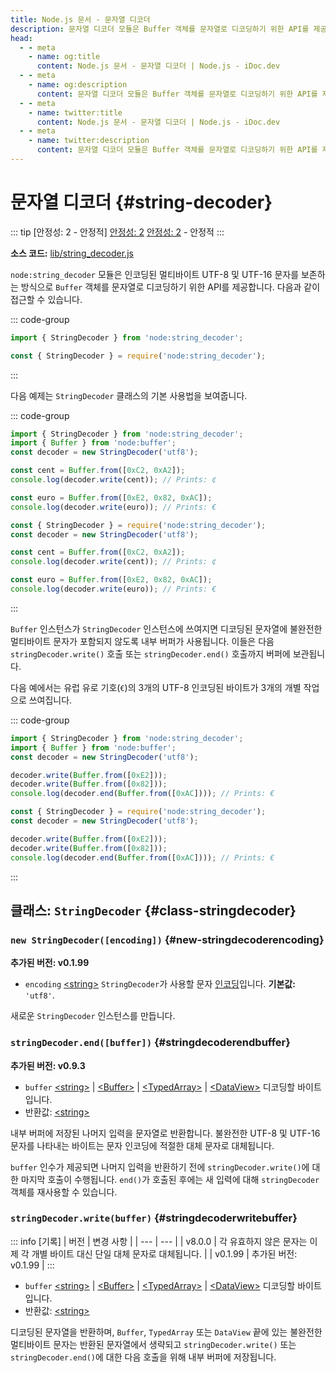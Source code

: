```yaml
---
title: Node.js 문서 - 문자열 디코더
description: 문자열 디코더 모듈은 Buffer 객체를 문자열로 디코딩하기 위한 API를 제공하며, 문자열의 내부 문자 인코딩에 최적화되어 있습니다.
head:
  - - meta
    - name: og:title
      content: Node.js 문서 - 문자열 디코더 | Node.js - iDoc.dev
  - - meta
    - name: og:description
      content: 문자열 디코더 모듈은 Buffer 객체를 문자열로 디코딩하기 위한 API를 제공하며, 문자열의 내부 문자 인코딩에 최적화되어 있습니다.
  - - meta
    - name: twitter:title
      content: Node.js 문서 - 문자열 디코더 | Node.js - iDoc.dev
  - - meta
    - name: twitter:description
      content: 문자열 디코더 모듈은 Buffer 객체를 문자열로 디코딩하기 위한 API를 제공하며, 문자열의 내부 문자 인코딩에 최적화되어 있습니다.
---
```



# 문자열 디코더 {#string-decoder}

::: tip [안정성: 2 - 안정적]
[안정성: 2](/ko/nodejs/api/documentation#stability-index) [안정성: 2](/ko/nodejs/api/documentation#stability-index) - 안정적
:::

**소스 코드:** [lib/string_decoder.js](https://github.com/nodejs/node/blob/v23.5.0/lib/string_decoder.js)

`node:string_decoder` 모듈은 인코딩된 멀티바이트 UTF-8 및 UTF-16 문자를 보존하는 방식으로 `Buffer` 객체를 문자열로 디코딩하기 위한 API를 제공합니다. 다음과 같이 접근할 수 있습니다.

::: code-group
```js [ESM]
import { StringDecoder } from 'node:string_decoder';
```

```js [CJS]
const { StringDecoder } = require('node:string_decoder');
```
:::

다음 예제는 `StringDecoder` 클래스의 기본 사용법을 보여줍니다.

::: code-group
```js [ESM]
import { StringDecoder } from 'node:string_decoder';
import { Buffer } from 'node:buffer';
const decoder = new StringDecoder('utf8');

const cent = Buffer.from([0xC2, 0xA2]);
console.log(decoder.write(cent)); // Prints: ¢

const euro = Buffer.from([0xE2, 0x82, 0xAC]);
console.log(decoder.write(euro)); // Prints: €
```

```js [CJS]
const { StringDecoder } = require('node:string_decoder');
const decoder = new StringDecoder('utf8');

const cent = Buffer.from([0xC2, 0xA2]);
console.log(decoder.write(cent)); // Prints: ¢

const euro = Buffer.from([0xE2, 0x82, 0xAC]);
console.log(decoder.write(euro)); // Prints: €
```
:::

`Buffer` 인스턴스가 `StringDecoder` 인스턴스에 쓰여지면 디코딩된 문자열에 불완전한 멀티바이트 문자가 포함되지 않도록 내부 버퍼가 사용됩니다. 이들은 다음 `stringDecoder.write()` 호출 또는 `stringDecoder.end()` 호출까지 버퍼에 보관됩니다.

다음 예에서는 유럽 유로 기호(`€`)의 3개의 UTF-8 인코딩된 바이트가 3개의 개별 작업으로 쓰여집니다.

::: code-group
```js [ESM]
import { StringDecoder } from 'node:string_decoder';
import { Buffer } from 'node:buffer';
const decoder = new StringDecoder('utf8');

decoder.write(Buffer.from([0xE2]));
decoder.write(Buffer.from([0x82]));
console.log(decoder.end(Buffer.from([0xAC]))); // Prints: €
```

```js [CJS]
const { StringDecoder } = require('node:string_decoder');
const decoder = new StringDecoder('utf8');

decoder.write(Buffer.from([0xE2]));
decoder.write(Buffer.from([0x82]));
console.log(decoder.end(Buffer.from([0xAC]))); // Prints: €
```
:::


## 클래스: `StringDecoder` {#class-stringdecoder}

### `new StringDecoder([encoding])` {#new-stringdecoderencoding}

**추가된 버전: v0.1.99**

- `encoding` [\<string\>](https://developer.mozilla.org/en-US/docs/Web/JavaScript/Data_structures#String_type) `StringDecoder`가 사용할 문자 [인코딩](/ko/nodejs/api/buffer#buffers-and-character-encodings)입니다. **기본값:** `'utf8'`.

새로운 `StringDecoder` 인스턴스를 만듭니다.

### `stringDecoder.end([buffer])` {#stringdecoderendbuffer}

**추가된 버전: v0.9.3**

- `buffer` [\<string\>](https://developer.mozilla.org/en-US/docs/Web/JavaScript/Data_structures#String_type) | [\<Buffer\>](/ko/nodejs/api/buffer#class-buffer) | [\<TypedArray\>](https://developer.mozilla.org/en-US/docs/Web/JavaScript/Reference/Global_Objects/TypedArray) | [\<DataView\>](https://developer.mozilla.org/en-US/docs/Web/JavaScript/Reference/Global_Objects/DataView) 디코딩할 바이트입니다.
- 반환값: [\<string\>](https://developer.mozilla.org/en-US/docs/Web/JavaScript/Data_structures#String_type)

내부 버퍼에 저장된 나머지 입력을 문자열로 반환합니다. 불완전한 UTF-8 및 UTF-16 문자를 나타내는 바이트는 문자 인코딩에 적절한 대체 문자로 대체됩니다.

`buffer` 인수가 제공되면 나머지 입력을 반환하기 전에 `stringDecoder.write()`에 대한 마지막 호출이 수행됩니다. `end()`가 호출된 후에는 새 입력에 대해 `stringDecoder` 객체를 재사용할 수 있습니다.

### `stringDecoder.write(buffer)` {#stringdecoderwritebuffer}


::: info [기록]
| 버전 | 변경 사항 |
| --- | --- |
| v8.0.0 | 각 유효하지 않은 문자는 이제 각 개별 바이트 대신 단일 대체 문자로 대체됩니다. |
| v0.1.99 | 추가된 버전: v0.1.99 |
:::

- `buffer` [\<string\>](https://developer.mozilla.org/en-US/docs/Web/JavaScript/Data_structures#String_type) | [\<Buffer\>](/ko/nodejs/api/buffer#class-buffer) | [\<TypedArray\>](https://developer.mozilla.org/en-US/docs/Web/JavaScript/Reference/Global_Objects/TypedArray) | [\<DataView\>](https://developer.mozilla.org/en-US/docs/Web/JavaScript/Reference/Global_Objects/DataView) 디코딩할 바이트입니다.
- 반환값: [\<string\>](https://developer.mozilla.org/en-US/docs/Web/JavaScript/Data_structures#String_type)

디코딩된 문자열을 반환하며, `Buffer`, `TypedArray` 또는 `DataView` 끝에 있는 불완전한 멀티바이트 문자는 반환된 문자열에서 생략되고 `stringDecoder.write()` 또는 `stringDecoder.end()`에 대한 다음 호출을 위해 내부 버퍼에 저장됩니다.

